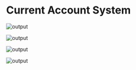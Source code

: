 # Current Account System


![output](https://github.com/busracinar/MvcBasicECommerceWebsite/blob/master/Abc.MvcWebUI/Upload/mvc0.PNG)

![output](https://github.com/busracinar/MvcBasicECommerceWebsite/blob/master/Abc.MvcWebUI/Upload/mvc1.PNG)

![output](https://github.com/busracinar/MvcBasicECommerceWebsite/blob/master/Abc.MvcWebUI/Upload/mvc2.PNG)

![output](https://github.com/busracinar/MvcBasicECommerceWebsite/blob/master/Abc.MvcWebUI/Upload/mvc3.PNG)
